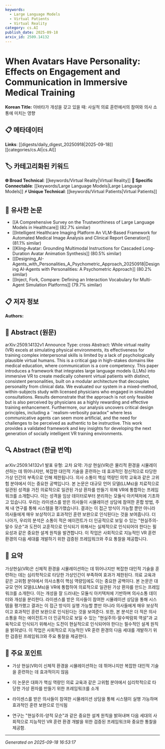 ```yaml
---
keywords:
  - Large Language Models
  - Virtual Patients
  - Virtual Reality
category: cs.AI
publish_date: 2025-09-18
arxiv_id: 2509.14132
---
```


<!-- KEYWORD_LINKING_METADATA:
{
  "processed_timestamp": "2025-09-22 22:01:30.762293",
  "vocabulary_version": "1.0",
  "selected_keywords": [
    "Large Language Models",
    "Virtual Patients",
    "Virtual Reality"
  ],
  "rejected_keywords": [
    "Realism-Verbosity Paradox"
  ],
  "similarity_scores": {
    "Large Language Models": 0.8,
    "Virtual Patients": 0.75,
    "Virtual Reality": 0.7
  },
  "extraction_method": "AI_prompt_based",
  "budget_applied": true
}
-->


# When Avatars Have Personality: Effects on Engagement and Communication in Immersive Medical Training

**Korean Title:** 아바타가 개성을 갖고 있을 때: 사실적 의료 훈련에서의 참여와 의사 소통에 미치는 영향

## 📋 메타데이터

**Links**: [[digests/daily_digest_20250918|2025-09-18]]   [[categories/cs.AI|cs.AI]]

## 🏷️ 카테고리화된 키워드
**🌐 Broad Technical**: [[keywords/Virtual Reality|Virtual Reality]]
**🔗 Specific Connectable**: [[keywords/Large Language Models|Large Language Models]]
**⚡ Unique Technical**: [[keywords/Virtual Patients|Virtual Patients]]

## 🔗 유사한 논문
- [[A Comprehensive Survey on the Trustworthiness of Large Language Models in Healthcare]] (82.7% similar)
- [[Intelligent Healthcare Imaging Platform An VLM-Based Framework for Automated Medical Image Analysis and Clinical Report Generation]] (81.1% similar)
- [[Kling-Avatar: Grounding Multimodal Instructions for Cascaded Long-Duration Avatar Animation Synthesis]] (80.5% similar)
- [[Designing_AI-Agents_with_Personalities_A_Psychometric_Approach_20250918|Designing AI-Agents with Personalities: A Psychometric Approach]] (80.2% similar)
- [[Inject, Fork, Compare: Defining an Interaction Vocabulary for Multi-Agent Simulation Platforms]] (79.7% similar)

## 📋 저자 정보

**Authors:** 

## 📄 Abstract (원문)

arXiv:2509.14132v1 Announce Type: cross 
Abstract: While virtual reality (VR) excels at simulating physical environments, its effectiveness for training complex interpersonal skills is limited by a lack of psychologically plausible virtual humans. This is a critical gap in high-stakes domains like medical education, where communication is a core competency. This paper introduces a framework that integrates large language models (LLMs) into immersive VR to create medically coherent virtual patients with distinct, consistent personalities, built on a modular architecture that decouples personality from clinical data. We evaluated our system in a mixed-method, within-subjects study with licensed physicians who engaged in simulated consultations. Results demonstrate that the approach is not only feasible but is also perceived by physicians as a highly rewarding and effective training enhancement. Furthermore, our analysis uncovers critical design principles, including a ``realism-verbosity paradox" where less communicative agents can seem more artificial, and the need for challenges to be perceived as authentic to be instructive. This work provides a validated framework and key insights for developing the next generation of socially intelligent VR training environments.

## 🔍 Abstract (한글 번역)

arXiv:2509.14132v1 발표 유형: 교차
요약: 가상 현실(VR)은 물리적 환경을 시뮬레이션하는 데 뛰어나지만, 복잡한 대인적 기술을 훈련하는 데 효과적인 정신적으로 타당한 가상 인간의 부족으로 인해 제한됩니다. 의사 소통이 핵심 역량인 의학 교육과 같은 고위험 분야에서 이는 중요한 공백입니다. 본 논문은 대규모 언어 모델(LLMs)을 치료적으로 일관된 성격을 가진 의료적으로 일관된 가상 환자를 만들기 위해 VR에 통합하는 프레임워크를 소개합니다. 이는 성격을 임상 데이터로부터 분리하는 모듈식 아키텍처에 기초하고 있습니다. 우리는 라이센스를 받은 의사들이 시뮬레이션 상담에 참여한 혼합 방법, 주체 내 연구를 통해 시스템을 평가했습니다. 결과는 이 접근 방식이 가능할 뿐만 아니라 의사들에게 매우 보상적이고 효과적인 훈련 보완으로 인식된다는 것을 보여줍니다. 더 나아가, 우리의 분석은 소통이 적은 에이전트가 더 인공적으로 보일 수 있는 "현실주의-말수 모순"과 도전이 교훈적으로 인식되기 위해서는 실제적으로 인식되어야 한다는 필요성과 같은 중요한 설계 원칙을 발견합니다. 이 작업은 사회적으로 지능적인 VR 훈련 환경의 다음 세대를 개발하기 위한 검증된 프레임워크와 주요 통찰을 제공합니다.

## 📝 요약

가상현실(VR)은 신체적 환경을 시뮬레이션하는 데 뛰어나지만 복잡한 대인적 기술을 훈련하는 데는 심리학적으로 타당한 가상인간이 부족하여 효과가 제한된다. 의료 교육과 같은 고위험 분야에서 의사소통이 핵심 역량임에도 이는 중요한 공백이다. 본 논문은 대규모 언어 모델(LLMs)을 VR에 통합하여 의료적으로 일관된 가상 환자를 만드는 프레임워크를 소개한다. 이는 개성을 잘 드러내는 모듈식 아키텍처에 기반하며 의사소통 데이터와 개성을 분리한다. 라이센스를 받은 의사들이 참여한 시뮬레이션 상담을 통해 시스템을 평가했고 결과는 이 접근 방식이 실행 가능할 뿐만 아니라 의사들에게 매우 보상적이고 효과적인 훈련 보완으로 인식된다는 것을 보여준다. 또한, 본 분석은 더 적은 의사소통을 하는 에이전트가 더 인공적으로 보일 수 있는 "현실주의-말수박람회 역설"과 교육적으로 인식되기 위해서는 도전이 현실적으로 인식되어야 한다는 필수적인 설계 원칙을 밝혀냈다. 이 작업은 사회적으로 지능적인 VR 훈련 환경의 다음 세대를 개발하기 위한 검증된 프레임워크와 주요 통찰을 제공한다.

## 🎯 주요 포인트

- 가상 현실(VR)이 신체적 환경을 시뮬레이션하는 데 뛰어나지만 복잡한 대인적 기술을 훈련하는 데 효과적이지 않음

- 이 논문은 대화가 핵심 역량인 의료 교육과 같은 고위험 분야에서 심리학적으로 타당한 가상 환자를 만들기 위한 프레임워크를 소개

- 라이센스를 받은 의사들이 참여한 시뮬레이션 상담을 통해 시스템이 실행 가능하며 효과적인 훈련 보완으로 인식됨

- 연구는 "현실주의-양적 모순"과 같은 중요한 설계 원칙을 밝혀내며 다음 세대의 사회적으로 지능적인 VR 훈련 환경 개발을 위한 검증된 프레임워크와 중요한 통찰을 제공함.

---

*Generated on 2025-09-18 16:53:17*